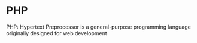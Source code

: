 # PHP
PHP: Hypertext Preprocessor is a general-purpose programming language originally designed for web development
